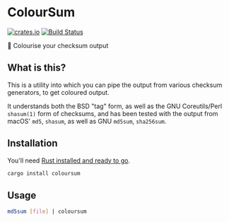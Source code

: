 # ColourSum

[![crates.io](https://img.shields.io/crates/v/coloursum.svg)](https://crates.io/crates/coloursum) [![Build Status](https://travis-ci.org/ticky/coloursum.svg?branch=develop)](https://travis-ci.org/ticky/coloursum)

🎨 Colourise your checksum output

## What is this?

This is a utility into which you can pipe the output from various checksum generators, to get coloured output.

It understands both the BSD "tag" form, as well as the GNU Coreutils/Perl `shasum(1)` form of checksums, and has been tested with the output from macOS' `md5`, `shasum`, as well as GNU `md5sum`, `sha256sum`.

## Installation

You'll need [Rust installed and ready to go](https://www.rust-lang.org/tools/install).

```bash
cargo install coloursum
```

## Usage

```bash
md5sum [file] | coloursum
```
